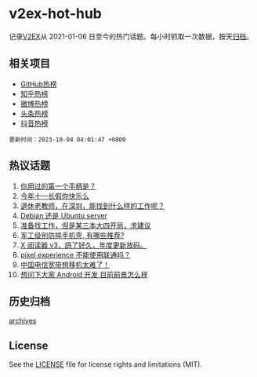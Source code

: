# v2ex-hot-hub

 记录[V2EX](https://www.v2ex.com/)从 2021-01-06 日至今的热门话题。每小时抓取一次数据，按天[归档](archives)。
 
 ## 相关项目

- [GitHub热榜](https://github.com/it985/github-hot-hub)
- [知乎热榜](https://github.com/it985/zhihu-hot-hub)
- [微博热榜](https://github.com/it985/weibo-hot-hub)
- [头条热榜](https://github.com/it985/toutiao-hot-hub)
- [抖音热榜](https://github.com/it985/douyin-hot-hub)


 `更新时间：2023-10-04 04:01:47 +0800`

## 热议话题

1. [你用过的第一个手柄是？](https://www.v2ex.com/t/978665)
1. [今年十一长假你快乐么](https://www.v2ex.com/t/978680)
1. [退休老教师，在深圳，能找到什么样的工作呢？](https://www.v2ex.com/t/978678)
1. [Debian 还是 Ubuntu server](https://www.v2ex.com/t/978670)
1. [准备找工作，但是某三本大四开局，求建议](https://www.v2ex.com/t/978659)
1. [军工级别防摔手机壳, 有哪些推荐?](https://www.v2ex.com/t/978696)
1. [X 阅读器 v3，鸽了好久，年度更新放码。](https://www.v2ex.com/t/978710)
1. [pixel experience 不能使用联通吗？](https://www.v2ex.com/t/978748)
1. [中国电信宽带想移机太难了！](https://www.v2ex.com/t/978753)
1. [想问下大家 Android 开发 目前前景怎么样](https://www.v2ex.com/t/978676)

## 历史归档

[archives](archives)

## License

See the [LICENSE](LICENSE) file for license rights and limitations (MIT).
